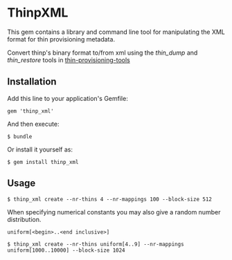 # ThinpXML

This gem contains a library and command line tool for manipulating the
XML format for thin provisioning metadata.

Convert thinp's binary format to/from xml using the _thin\_dump_ and
_thin\_restore_ tools in [thin-provisioning-tools][tpt]

[tpt]: https://github.com/jthornber/thin-provisioning-tools "Thin provisioning tools"

## Installation

Add this line to your application's Gemfile:

    gem 'thinp_xml'

And then execute:

    $ bundle

Or install it yourself as:

    $ gem install thinp_xml

## Usage

    $ thinp_xml create --nr-thins 4 --nr-mappings 100 --block-size 512

When specifying numerical constants you may also give a random number distribution.

    uniform[<begin>..<end inclusive>]

    $ thinp_xml create --nr-thins uniform[4..9] --nr-mappings uniform[1000..10000] --block-size 1024


